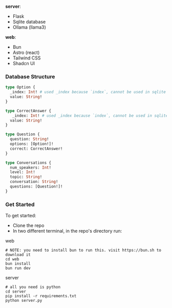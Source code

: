 **server**:
  - Flask
  - Sqlite database
  - Ollama (llama3)

**web**:
  - Bun
  - Astro (react)
  - Tailwind CSS
  - Shadcn UI


### Database Structure

```graphql
type Option {
  _index: Int! # used _index because `index`, cannot be used in sqlite for some reason
  value: String!
}

type CorrectAnswer {
   _index: Int! # used _index because `index`, cannot be used in sqlite for some reason
  value: String!
}

type Question {
  question: String!
  options: [Option!]!
  correct: CorrectAnswer!
}

type Conversations {
  num_speakers: Int!
  level: Int!
  topic: String!
  conversation: String!
  questions: [Question!]!
}
```
### Get Started
To get started:
- Clone the repo
- In two different terminal, in the repo's directory run:
  
 web
  ```
  # NOTE: you need to install bun to run this. visit https://bun.sh to download it
  cd web
  bun install
  bun run dev 
  ```
 server
  ```
  # all you need is python
  cd server
  pip install -r requirements.txt
  python server.py
  ```


